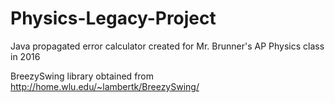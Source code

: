 # Physics-Legacy-Project

Java propagated error calculator created for Mr. Brunner's AP Physics class in 2016

BreezySwing library obtained from http://home.wlu.edu/~lambertk/BreezySwing/
